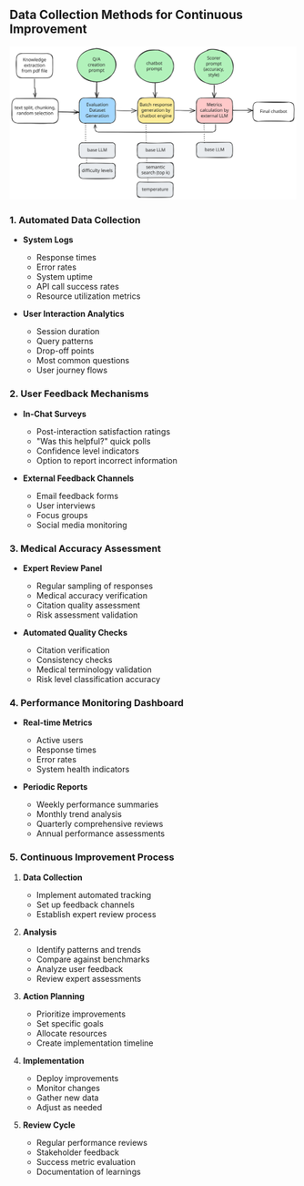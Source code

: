 ## Data Collection Methods for Continuous Improvement

![](figs/continuous_dev.svg)

### 1. Automated Data Collection
- **System Logs**
  - Response times
  - Error rates
  - System uptime
  - API call success rates
  - Resource utilization metrics

- **User Interaction Analytics**
  - Session duration
  - Query patterns
  - Drop-off points
  - Most common questions
  - User journey flows

### 2. User Feedback Mechanisms
- **In-Chat Surveys**
  - Post-interaction satisfaction ratings
  - "Was this helpful?" quick polls
  - Confidence level indicators
  - Option to report incorrect information

- **External Feedback Channels**
  - Email feedback forms
  - User interviews
  - Focus groups
  - Social media monitoring

### 3. Medical Accuracy Assessment
- **Expert Review Panel**
  - Regular sampling of responses
  - Medical accuracy verification
  - Citation quality assessment
  - Risk assessment validation

- **Automated Quality Checks**
  - Citation verification
  - Consistency checks
  - Medical terminology validation
  - Risk level classification accuracy

### 4. Performance Monitoring Dashboard
- **Real-time Metrics**
  - Active users
  - Response times
  - Error rates
  - System health indicators

- **Periodic Reports**
  - Weekly performance summaries
  - Monthly trend analysis
  - Quarterly comprehensive reviews
  - Annual performance assessments

### 5. Continuous Improvement Process
1. **Data Collection**
   - Implement automated tracking
   - Set up feedback channels
   - Establish expert review process

2. **Analysis**
   - Identify patterns and trends
   - Compare against benchmarks
   - Analyze user feedback
   - Review expert assessments

3. **Action Planning**
   - Prioritize improvements
   - Set specific goals
   - Allocate resources
   - Create implementation timeline

4. **Implementation**
   - Deploy improvements
   - Monitor changes
   - Gather new data
   - Adjust as needed

5. **Review Cycle**
   - Regular performance reviews
   - Stakeholder feedback
   - Success metric evaluation
   - Documentation of learnings
